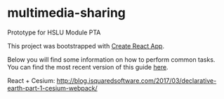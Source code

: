 # multimedia-sharing
Prototype for HSLU Module PTA

This project was bootstrapped with [Create React App](https://github.com/facebookincubator/create-react-app).

Below you will find some information on how to perform common tasks.<br>
You can find the most recent version of this guide [here](https://github.com/facebookincubator/create-react-app/blob/master/packages/react-scripts/template/README.md).

React + Cesium: http://blog.isquaredsoftware.com/2017/03/declarative-earth-part-1-cesium-webpack/